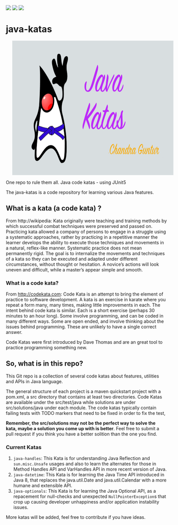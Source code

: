 [![][travis img]][travis]
[![][license-mit img]][license-mit]
[![][project-type img]][project-type]


# java-katas

<img align="center" src="JavaKatas.png" alt="Java Katas Logo" title="Java Katas" hspace="20" height="420"/>

One repo to rule them all. Java code katas - using JUnit5

The java-katas is a code repository for learning various Java features.

## What is a kata (a code kata) ?

From http://wikipedia: Kata originally were teaching and training methods by which successful combat techniques were preserved and passed on. Practicing kata allowed a company of persons to engage in a struggle using a systematic approaches, rather by practicing in a repetitive manner the learner develops the ability to execute those techniques and movements in a natural, reflex-like manner. Systematic practice does not mean permanently rigid. The goal is to internalize the movements and techniques of a kata so they can be executed and adapted under different circumstances, without thought or hesitation. A novice’s actions will look uneven and difficult, while a master’s appear simple and smooth.

### What is a code kata?

From http://codekata.com: Code Kata is an attempt to bring the element of practice to software development. A kata is an exercise in karate where you repeat a form many, many times, making little improvements in each. The intent behind code kata is similar. Each is a short exercise (perhaps 30 minutes to an hour long). Some involve programming, and can be coded in many different ways. Some are open ended, and involve thinking about the issues behind programming. These are unlikely to have a single correct answer.

Code Katas were first introduced by Dave Thomas and are an great tool to practice programming something new.

## So, what is in this repo?

This Git repo is a collection of several code katas about features, utilities and APIs in Java language. 

The general structure of each project is a maven quickstart project with a pom.xml, a src directory that contains at least two directories. Code Katas are available under the src/test/java while solutions are under src/solutions/java under each module. The code katas typically contain failing tests with TODO markers that need to be fixed in order to fix the test, 

**Remember, the src/solutions may not be the perfect way to solve the kata, maybe a solution you come up with is better**. Feel free to submit a pull request if you think you have a better solition than the one you find.

### Current Katas

1. `java-handles`: This Kata is for understanding Java Reflection and `sun.misc.Unsafe` usages and also to learn the alternates for those in Method Handles API and VarHandles API in more recent version of Java.
1. `java-datetime`: This Kata is for learning the Java Time API introduced in Java 8, that replaces the java.util.Date and java.util.Calendar with a more humane and extensible API.
1. `java-optionals`: This Kata is for learning the Java Optional API, as a repacement for null-checks and unexpected `NullPointerException`s that crop up causing developer unhappiness and/or application instability issues.

More katas will be added, feel free to contribute if you have ideas.

[travis]:https://travis-ci.org/c-guntur/java-katas
[travis img]:https://travis-ci.org/c-guntur/java-katas.svg?branch=master

[license-mit]:LICENSE
[license-mit img]:https://img.shields.io/badge/License-MIT-lightsalmon.svg

[project-type]:http://codekata.com/
[project-type img]:https://img.shields.io/badge/CodeKata-Java-blue.svg
